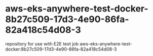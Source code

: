 # aws-eks-anywhere-test-docker-8b27c509-17d3-4e90-86fa-82a418c54d08-3
repository for use with E2E test job aws-eks-anywhere-test-docker:8b27c509-17d3-4e90-86fa-82a418c54d08-3
